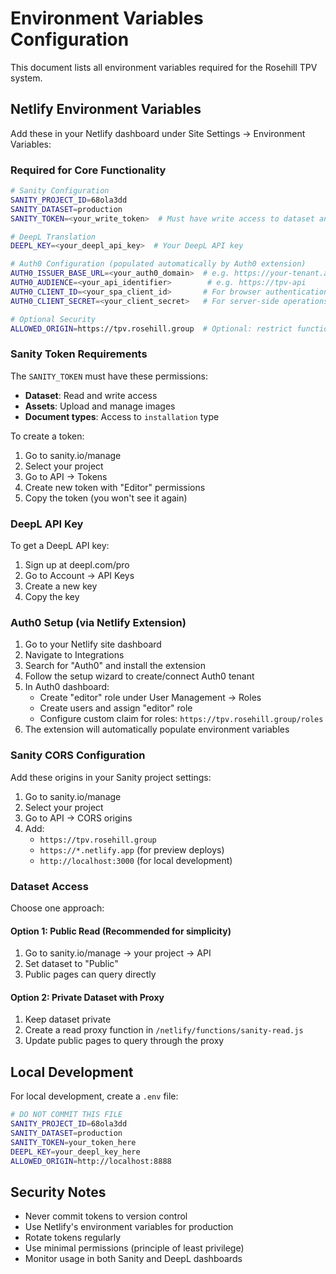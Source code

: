 # Environment Variables Configuration

This document lists all environment variables required for the Rosehill TPV system.

## Netlify Environment Variables

Add these in your Netlify dashboard under Site Settings → Environment Variables:

### Required for Core Functionality

```bash
# Sanity Configuration
SANITY_PROJECT_ID=68ola3dd
SANITY_DATASET=production
SANITY_TOKEN=<your_write_token>  # Must have write access to dataset and assets

# DeepL Translation
DEEPL_KEY=<your_deepl_api_key>  # Your DeepL API key

# Auth0 Configuration (populated automatically by Auth0 extension)
AUTH0_ISSUER_BASE_URL=<your_auth0_domain>  # e.g. https://your-tenant.auth0.com
AUTH0_AUDIENCE=<your_api_identifier>        # e.g. https://tpv-api
AUTH0_CLIENT_ID=<your_spa_client_id>       # For browser authentication
AUTH0_CLIENT_SECRET=<your_client_secret>   # For server-side operations

# Optional Security
ALLOWED_ORIGIN=https://tpv.rosehill.group  # Optional: restrict function access to this origin
```

### Sanity Token Requirements

The `SANITY_TOKEN` must have these permissions:
- **Dataset**: Read and write access
- **Assets**: Upload and manage images
- **Document types**: Access to `installation` type

To create a token:
1. Go to sanity.io/manage
2. Select your project
3. Go to API → Tokens
4. Create new token with "Editor" permissions
5. Copy the token (you won't see it again)

### DeepL API Key

To get a DeepL API key:
1. Sign up at deepl.com/pro
2. Go to Account → API Keys
3. Create a new key
4. Copy the key

### Auth0 Setup (via Netlify Extension)

1. Go to your Netlify site dashboard
2. Navigate to Integrations
3. Search for "Auth0" and install the extension
4. Follow the setup wizard to create/connect Auth0 tenant
5. In Auth0 dashboard:
   - Create "editor" role under User Management → Roles
   - Create users and assign "editor" role
   - Configure custom claim for roles: `https://tpv.rosehill.group/roles`
6. The extension will automatically populate environment variables

### Sanity CORS Configuration

Add these origins in your Sanity project settings:
1. Go to sanity.io/manage
2. Select your project
3. Go to API → CORS origins
4. Add:
   - `https://tpv.rosehill.group`
   - `https://*.netlify.app` (for preview deploys)
   - `http://localhost:3000` (for local development)

### Dataset Access

Choose one approach:

#### Option 1: Public Read (Recommended for simplicity)
1. Go to sanity.io/manage → your project → API
2. Set dataset to "Public"
3. Public pages can query directly

#### Option 2: Private Dataset with Proxy
1. Keep dataset private
2. Create a read proxy function in `/netlify/functions/sanity-read.js`
3. Update public pages to query through the proxy

## Local Development

For local development, create a `.env` file:

```bash
# DO NOT COMMIT THIS FILE
SANITY_PROJECT_ID=68ola3dd
SANITY_DATASET=production
SANITY_TOKEN=your_token_here
DEEPL_KEY=your_deepl_key_here
ALLOWED_ORIGIN=http://localhost:8888
```

## Security Notes

- Never commit tokens to version control
- Use Netlify's environment variables for production
- Rotate tokens regularly
- Use minimal permissions (principle of least privilege)
- Monitor usage in both Sanity and DeepL dashboards
